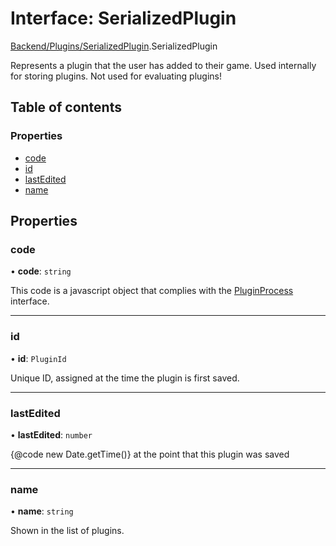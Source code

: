# Interface: SerializedPlugin

[Backend/Plugins/SerializedPlugin](../modules/Backend_Plugins_SerializedPlugin.md).SerializedPlugin

Represents a plugin that the user has added to their game. Used
internally for storing plugins. Not used for evaluating plugins!

## Table of contents

### Properties

- [code](Backend_Plugins_SerializedPlugin.SerializedPlugin.md#code)
- [id](Backend_Plugins_SerializedPlugin.SerializedPlugin.md#id)
- [lastEdited](Backend_Plugins_SerializedPlugin.SerializedPlugin.md#lastedited)
- [name](Backend_Plugins_SerializedPlugin.SerializedPlugin.md#name)

## Properties

### code

• **code**: `string`

This code is a javascript object that complies with the
[PluginProcess](Backend_Plugins_PluginProcess.PluginProcess.md) interface.

---

### id

• **id**: `PluginId`

Unique ID, assigned at the time the plugin is first saved.

---

### lastEdited

• **lastEdited**: `number`

{@code new Date.getTime()} at the point that this plugin was saved

---

### name

• **name**: `string`

Shown in the list of plugins.
